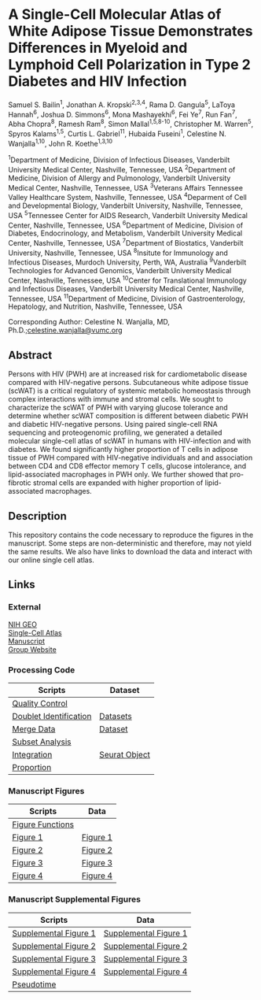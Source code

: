 # A Single-Cell Molecular Atlas of White Adipose Tissue Demonstrates Differences in Myeloid and Lymphoid Cell Polarization in Type 2 Diabetes and HIV Infection
Samuel S. Bailin<sup>1</sup>, Jonathan A. Kropski<sup>2,3,4</sup>, Rama D. Gangula<sup>5</sup>, LaToya Hannah<sup>6</sup>, Joshua D. Simmons<sup>6</sup>, Mona Mashayekhi<sup>6</sup>, Fei Ye<sup>7</sup>, Run Fan<sup>7</sup>, Abha Chopra<sup>8</sup>, Ramesh Ram<sup>8</sup>, Simon Mallal<sup>1,5,8-10</sup>, Christopher M. Warren<sup>5</sup>, Spyros Kalams<sup>1,5</sup>, Curtis L. Gabriel<sup>11</sup>, Hubaida Fuseini<sup>1</sup>, Celestine N. Wanjalla<sup>1,10</sup>, John R. Koethe<sup>1,3,10</sup>

<sup>1</sup>Department of Medicine, Division of Infectious Diseases, Vanderbilt University Medical Center, Nashville, Tennessee, USA
<sup>2</sup>Department of Medicine, Division of Allergy and Pulmonology, Vanderbilt University Medical Center, Nashville, Tennessee, USA
<sup>3</sup>Veterans Affairs Tennessee Valley Healthcare System, Nashville, Tennessee, USA
<sup>4</sup>Deparment of Cell and Developmental Biology, Vanderbilt University, Nashville, Tennessee, USA
<sup>5</sup>Tennessee Center for AIDS Research, Vanderbilt University Medical Center, Nashville, Tennessee, USA
<sup>6</sup>Department of Medicine, Division of Diabetes, Endocrinology, and Metabolism, Vanderbilt University Medical Center, Nashville, Tennessee, USA
<sup>7</sup>Department of Biostatics, Vanderbilt University, Nashville, Tennessee, USA
<sup>8</sup>Insitute for Immunology and Infectious Diseases, Murdoch University, Perth, WA, Australia
<sup>9</sup>Vanderbilt Technologies for Advanced Genomics, Vanderbilt University Medical Center, Nashville, Tennessee, USA
<sup>10</sup>Center for Translational Immunology and Infectious Diseases, Vanderbilt University Medical Center, Nashville, Tennessee, USA
<sup>11</sup>Department of Medicine, Division of Gastroenterology, Hepatology, and Nutrition, Nashville, Tennessee, USA

Corresponding Author: Celestine N. Wanjalla, MD, Ph.D.;celestine.wanjalla@vumc.org

## **Abstract**
Persons with HIV (PWH) are at increased risk for cardiometabolic disease compared with HIV-negative persons. Subcutaneous white adipose tissue (scWAT) is a critical regulatory of systemic metabolic homeostasis through complex interactions with immune and stromal cells. We sought to characterize the scWAT of PWH with varying glucose tolerance and determine whether scWAT composition is different between diabetic PWH and diabetic HIV-negative persons. Using paired single-cell RNA sequencing and proteogenomic profiling, we generated a detailed molecular single-cell atlas of scWAT in humans with HIV-infection and with diabetes. We found significantly higher proportion of T cells in adipose tissue of PWH compared with HIV-negative individuals and and association between CD4 and CD8 effector memory T cells, glucose intolerance, and lipid-associated macrophages in PWH only. We further showed that pro-fibrotic stromal cells are expanded with higher proportion of lipid-associated macrophages. 

## **Description**
This repository contains the code necessary to reproduce the figures in the manuscript. Some steps are non-deterministic and therefore, may not yield the same results. We also have links to download the data and interact with our online single cell atlas.

## **Links**

### **External**
[NIH GEO](https://www.ncbi.nlm.nih.gov/geo/)<br/>
[Single-Cell Atlas]( https://imrc.shinyapps.io/shinyappmulti/)<br/>
[Manuscript](https://somewebsite.com)<br/>
[Group Website](https://koethe_lab.org)<br/>

### **Processing Code**
| Scripts | Dataset |
| --- | --- |
| [Quality Control](http://VIMRG/FATLAS/QC.rmd) |     |
| [Doublet Identification](http://VIMRG/FATLAS/SingleLane.rmd) | [Datasets](http://VIMRG/FATLAS/SingleLane.rds) |
| [Merge Data](http://VIMRG/FATLAS/Merged.rmd) | [Dataset](http://VIMRG/FATLAS/Merged.rds) |
| [Subset Analysis](http://VIMRG/FATLAS/Subset_Analysis.rmd) |    |
| [Integration](http://VIMRG/FATLAS/Integration.rmd) | [Seurat Object](http://VIMRG/FATLAS/Integrated.rds) |
| [Proportion](http://VIMRG/FATLAS/Proportion.rmd) |    |

### **Manuscript Figures**
| Scripts | Data |
| --- | --- |
| [Figure Functions](https://github.com/VIMRG/FATLAS/blob/Figures/Figure_Functions.R) |   |
| [Figure 1](https://github.com/VIMRG/FATLAS/blob/Figures/Figure1.R) | [Figure 1](http://VIMRG/FATLAS/Figure1_png.com) |
| [Figure 2](https://github.com/VIMRG/FATLAS/blob/Figures/Figure2.R) | [Figure 2](http://VIMRG/FATLAS/Figure2_png.com) |
| [Figure 3](https://github.com/VIMRG/FATLAS/blob/Figures/Figure3.R) | [Figure 3](http://VIMRG/FATLAS/Figure3_png.com) |
| [Figure 4](https://github.com/VIMRG/FATLAS/blob/Figures/Figure4.R) | [Figure 4](http://VIMRG/FATLAS/Figure4_png.com) |

### **Manuscript Supplemental Figures**
| Scripts | Data |
| --- | --- |
| [Supplemental Figure 1](http://VIMRG/FATLAS/Supplemental_Figure1.rmd) | [Supplemental Figure 1](http://VIMRG/FATLAS/Supplemental_Figure1_png.com) |
| [Supplemental Figure 2](http://VIMRG/FATLAS/Supplemental_Figure2.rmd) | [Supplemental Figure 2](http://VIMRG/FATLAS/Supplemental_Figure2_png.com) |
| [Supplemental Figure 3](http://VIMRG/FATLAS/Supplemental_Figure3.rmd) | [Supplemental Figure 3](http://VIMRG/FATLAS/Supplemental_Figure3_png.com) |
| [Supplemental Figure 4](http://VIMRG/FATLAS/Supplemental_Figure4.rmd) | [Supplemental Figure 4](http://VIMRG/FATLAS/Supplemental_Figure4_png.com) |
| [Pseudotime](http://VIMRG/FATLAS/Supplemental_Pseudotime.rmd) |    |





